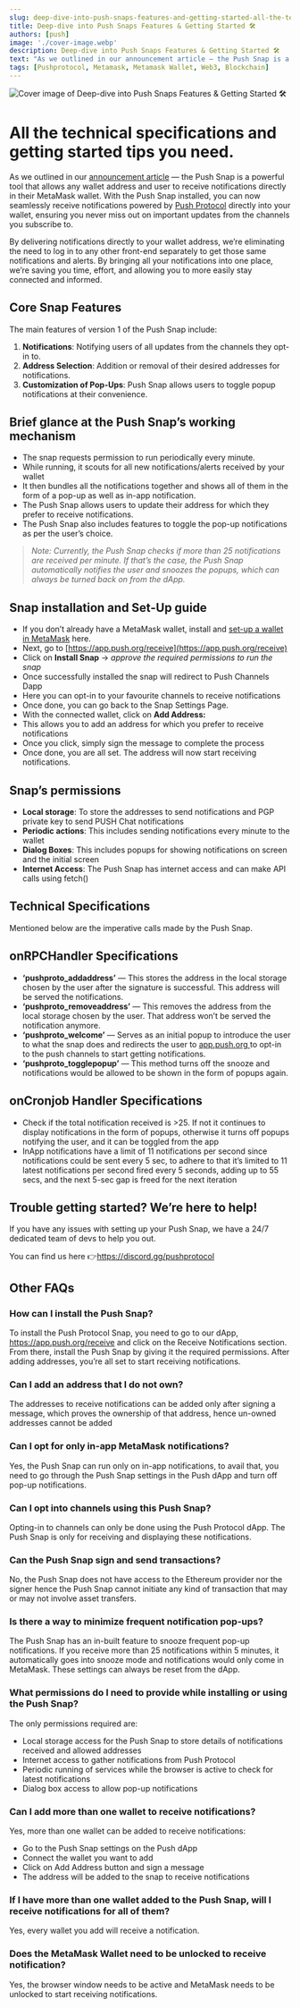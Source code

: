 ```yaml
---
slug: deep-dive-into-push-snaps-features-and-getting-started-all-the-technical-specifications-and-getting-started-tips-you-need
title: Deep-dive into Push Snaps Features & Getting Started 🛠️
authors: [push]
image: './cover-image.webp'
description: Deep-dive into Push Snaps Features & Getting Started 🛠️
text: "As we outlined in our announcement article — the Push Snap is a powerful tool that allows any wallet address and user to receive notifications directly in their MetaMask wallet."
tags: [Pushprotocol, Metamask, Metamask Wallet, Web3, Blockchain]
---
```


![Cover image of Deep-dive into Push Snaps Features & Getting Started 🛠️](./cover-image.webp)

<!--truncate-->

<!--customheaderpoint-->
# All the technical specifications and getting started tips you need.

As we outlined in our [announcement article](https://push-protocol.medium.com/bringing-push-to-metamask-snaps-fc780fec004b) — the Push Snap is a powerful tool that allows any wallet address and user to receive notifications directly in their MetaMask wallet. With the Push Snap installed, you can now seamlessly receive notifications powered by [Push Protocol](https://push.org/) directly into your wallet, ensuring you never miss out on important updates from the channels you subscribe to.


By delivering notifications directly to your wallet address, we’re eliminating the need to log in to any other front-end separately to get those same notifications and alerts. By bringing all your notifications into one place, we’re saving you time, effort, and allowing you to more easily stay connected and informed.

## Core Snap Features

The main features of version 1 of the Push Snap include:

1. <b>Notifications</b>: Notifying users of all updates from the channels they
   opt-in to.
2. <b>Address Selection</b>: Addition or removal of their desired addresses for
   notifications.
3. <b>Customization of Pop-Ups</b>: Push Snap allows users to toggle popup
   notifications at their convenience.

## Brief glance at the Push Snap’s working mechanism

- The snap requests permission to run periodically every minute.
- While running, it scouts for all new notifications/alerts received by your wallet
- It then bundles all the notifications together and shows all of them in the form of a pop-up as well as in-app notification.
- The Push Snap allows users to update their address for which they prefer to receive notifications.
- The Push Snap also includes features to toggle the pop-up notifications as per the user’s choice.

<blockquote>
<i>
  Note: Currently, the Push Snap checks if more than 25 notifications are
  received per minute. If that’s the case, the Push Snap automatically notifies
  the user and snoozes the popups, which can always be turned back on from the
  dApp.
  </i>
</blockquote>

## Snap installation and Set-Up guide

- If you don’t already have a MetaMask wallet, install and [set-up a wallet in MetaMask](https://support.metamask.io/hc/en-us/articles/360015489531-Getting-started-with-MetaMask) here.
- Next, go to [https://app.push.org/receive](https://app.push.org/receive)
- Click on <b>Install Snap</b> → <i>approve the required permissions to run the snap</i>
- Once successfully installed the snap will redirect to Push Channels Dapp
- Here you can opt-in to your favourite channels to receive notifications
- Once done, you can go back to the Snap Settings Page.
- With the connected wallet, click on <b>Add Address:</b>
- This allows you to add an address for which you prefer to receive notifications
- Once you click, simply sign the message to complete the process
- Once done, you are all set. The address will now start receiving notifications.

## Snap’s permissions

- <b>Local storage</b>: To store the addresses to send notifications and PGP
  private key to send PUSH Chat notifications
- <b>Periodic actions</b>: This includes sending notifications every minute to
  the wallet
- <b>Dialog Boxes</b>: This includes popups for showing notifications on screen
  and the initial screen
- <b>Internet Access</b>: The Push Snap has internet access and can make API
  calls using fetch()

## Technical Specifications

Mentioned below are the imperative calls made by the Push Snap.

## onRPCHandler Specifications

- <b>‘pushproto_addaddress’</b> — This stores the address in the local storage chosen
  by the user after the signature is successful. This address will be served the
  notifications.
- <b>‘pushproto_removeaddress’</b> — This removes the address from the local storage
  chosen by the user. That address won’t be served the notification anymore.
- <b>‘pushproto_welcome’</b> — Serves as an initial popup to introduce the user to
  what the snap does and redirects the user to <a href="https://app.push.org">
    app.push.org
  </a> to opt-in to the push channels to start getting notifications.
- <b>‘pushproto_togglepopup’</b> — This method turns off the snooze and notifications
  would be allowed to be shown in the form of popups again.

## onCronjob Handler Specifications

- Check if the total notification received is >25. If not it continues to display notifications in the form of popups, otherwise it turns off popups notifying the user, and it can be toggled from the app
- InApp notifications have a limit of 11 notifications per second since notifications could be sent every 5 sec, to adhere to that it’s limited to 11 latest notifications per second fired every 5 seconds, adding up to 55 secs, and the next 5-sec gap is freed for the next iteration

## Trouble getting started? We’re here to help!

If you have any issues with setting up your Push Snap, we have a 24/7 dedicated team of devs to help you out.

You can find us here 👉https://discord.gg/pushprotocol

## Other FAQs

### How can I install the Push Snap?

To install the Push Protocol Snap, you need to go to our dApp, https://app.push.org/receive and click on the Receive Notifications section. From there, install the Push Snap by giving it the required permissions. After adding addresses, you’re all set to start receiving notifications.

### Can I add an address that I do not own?

The addresses to receive notifications can be added only after signing a message, which proves the ownership of that address, hence un-owned addresses cannot be added

### Can I opt for only in-app MetaMask notifications?

Yes, the Push Snap can run only on in-app notifications, to avail that, you need to go through the Push Snap settings in the Push dApp and turn off pop-up notifications.

### Can I opt into channels using this Push Snap?

Opting-in to channels can only be done using the Push Protocol dApp. The Push Snap is only for receiving and displaying these notifications.

### Can the Push Snap sign and send transactions?

No, the Push Snap does not have access to the Ethereum provider nor the signer hence the Push Snap cannot initiate any kind of transaction that may or may not involve asset transfers.

### Is there a way to minimize frequent notification pop-ups?

The Push Snap has an in-built feature to snooze frequent pop-up notifications. If you receive more than 25 notifications within 5 minutes, it automatically goes into snooze mode and notifications would only come in MetaMask. These settings can always be reset from the dApp.

### What permissions do I need to provide while installing or using the Push Snap?

The only permissions required are:

- Local storage access for the Push Snap to store details of notifications received and allowed addresses
- Internet access to gather notifications from Push Protocol
- Periodic running of services while the browser is active to check for latest notifications
- Dialog box access to allow pop-up notifications

### Can I add more than one wallet to receive notifications?

Yes, more than one wallet can be added to receive notifications:

- Go to the Push Snap settings on the Push dApp
- Connect the wallet you want to add
- Click on <a>Add Address</a> button and sign a message
- The address will be added to the snap to receive notifications

### If I have more than one wallet added to the Push Snap, will I receive notifications for all of them?

Yes, every wallet you add will receive a notification.

### Does the MetaMask Wallet need to be unlocked to receive notification?

Yes, the browser window needs to be active and MetaMask needs to be unlocked to start receiving notifications.



<!-- [Docusaurus blogging features](https://docusaurus.io/docs/blog) are powered by the [blog plugin](https://docusaurus.io/docs/api/plugins/@docusaurus/plugin-content-blog).

Simply add Markdown files (or folders) to the `blog` directory.

Regular blog authors can be added to `authors.yml`.

The blog post date can be extracted from filenames, such as: -->

<!-- The blog supports tags as well! -->

<!-- **And if you don't want a blog**: just delete this directory, and use `blog: false` in your Docusaurus config. -->
